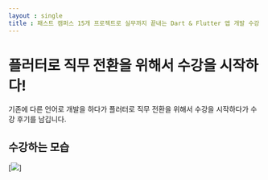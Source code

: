 ```yaml
---
layout : single
title : 패스트 캠퍼스 15개 프로젝트로 실무까지 끝내는 Dart & Flutter 앱 개발 수강 후기
---
```


# 플러터로 직무 전환을 위해서 수강을 시작하다!

기존에 다른 언어로 개발을 하다가 플러터로 직무 전환을 위해서 수강을 시작하다가 수강 후기를 남깁니다.

## 수강하는 모습
[![]([http://img.youtube.com/vi/4Z3Z4Z3Z4Z3Z/0.jpg](https://github.com/ralphpark/ralphpark.github.io/blob/92d79739ae538e6ab03da20e97d4e8902ff6e814/assets/img/01.png#L1))]


